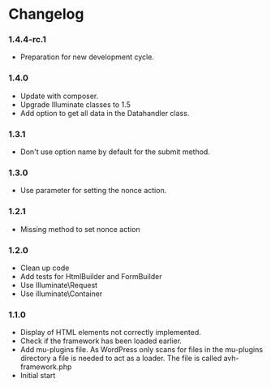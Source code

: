 # Changelog

### 1.4.4-rc.1
* Preparation for new development cycle.

### 1.4.0
* Update with composer.
* Upgrade Illuminate classes to 1.5
* Add option to get all data in the Datahandler class.

### 1.3.1
* Don't use option name by default for the submit method.

### 1.3.0
* Use parameter for setting the nonce action.

### 1.2.1
* Missing method to set nonce action

### 1.2.0
* Clean up code
* Add tests for HtmlBuilder and FormBuilder
* Use Illuminate\Request
* Use illuminate\Container

### 1.1.0
* Display of HTML elements not correctly implemented.
* Check if the framework has been loaded earlier.
* Add mu-plugins file.
  As WordPress only scans for files in the mu-plugins directory a file is
  needed to act as a loader. The file is called avh-framework.php
* Initial start
